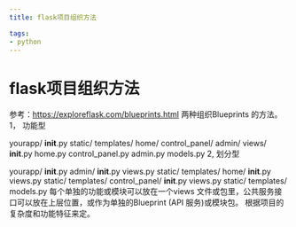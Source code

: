 ```yaml
---
title: flask项目组织方法

tags: 
- python
---
```


# flask项目组织方法
<!-- more -->
参考：https://exploreflask.com/blueprints.html
两种组织Blueprints 的方法。
1， 功能型

yourapp/
    __init__.py
    static/
    templates/
        home/
        control_panel/
        admin/
    views/
        __init__.py
        home.py
        control_panel.py
        admin.py
    models.py
2, 划分型

yourapp/
    __init__.py
    admin/
        __init__.py
        views.py
        static/
        templates/
    home/
        __init__.py
        views.py
        static/
        templates/
    control_panel/
        __init__.py
        views.py
        static/
        templates/
    models.py
每个单独的功能或模块可以放在一个views 文件或包里，公共服务接口可以放在上层位置，或作为单独的Blueprint (API 服务)或模块包。
根据项目的复杂度和功能特征来定。